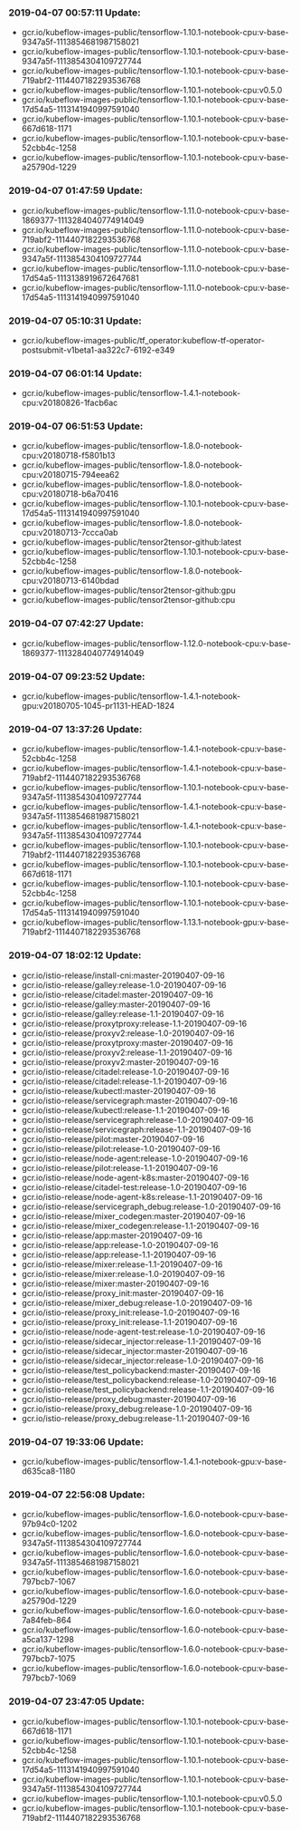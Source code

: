 ### 2019-04-07 00:57:11 Update:

- gcr.io/kubeflow-images-public/tensorflow-1.10.1-notebook-cpu:v-base-9347a5f-1113854681987158021
- gcr.io/kubeflow-images-public/tensorflow-1.10.1-notebook-cpu:v-base-9347a5f-1113854304109727744
- gcr.io/kubeflow-images-public/tensorflow-1.10.1-notebook-cpu:v-base-719abf2-1114407182293536768
- gcr.io/kubeflow-images-public/tensorflow-1.10.1-notebook-cpu:v0.5.0
- gcr.io/kubeflow-images-public/tensorflow-1.10.1-notebook-cpu:v-base-17d54a5-1113141940997591040
- gcr.io/kubeflow-images-public/tensorflow-1.10.1-notebook-cpu:v-base-667d618-1171
- gcr.io/kubeflow-images-public/tensorflow-1.10.1-notebook-cpu:v-base-52cbb4c-1258
- gcr.io/kubeflow-images-public/tensorflow-1.10.1-notebook-cpu:v-base-a25790d-1229
### 2019-04-07 01:47:59 Update:

- gcr.io/kubeflow-images-public/tensorflow-1.11.0-notebook-cpu:v-base-1869377-1113284040774914049
- gcr.io/kubeflow-images-public/tensorflow-1.11.0-notebook-cpu:v-base-719abf2-1114407182293536768
- gcr.io/kubeflow-images-public/tensorflow-1.11.0-notebook-cpu:v-base-9347a5f-1113854304109727744
- gcr.io/kubeflow-images-public/tensorflow-1.11.0-notebook-cpu:v-base-17d54a5-1113138919672647681
- gcr.io/kubeflow-images-public/tensorflow-1.11.0-notebook-cpu:v-base-17d54a5-1113141940997591040
### 2019-04-07 05:10:31 Update:

- gcr.io/kubeflow-images-public/tf_operator:kubeflow-tf-operator-postsubmit-v1beta1-aa322c7-6192-e349
### 2019-04-07 06:01:14 Update:

- gcr.io/kubeflow-images-public/tensorflow-1.4.1-notebook-cpu:v20180826-1facb6ac
### 2019-04-07 06:51:53 Update:

- gcr.io/kubeflow-images-public/tensorflow-1.8.0-notebook-cpu:v20180718-f5801b13
- gcr.io/kubeflow-images-public/tensorflow-1.8.0-notebook-cpu:v20180715-794eea62
- gcr.io/kubeflow-images-public/tensorflow-1.8.0-notebook-cpu:v20180718-b6a70416
- gcr.io/kubeflow-images-public/tensorflow-1.10.1-notebook-cpu:v-base-17d54a5-1113141940997591040
- gcr.io/kubeflow-images-public/tensorflow-1.8.0-notebook-cpu:v20180713-7ccca0ab
- gcr.io/kubeflow-images-public/tensor2tensor-github:latest
- gcr.io/kubeflow-images-public/tensorflow-1.10.1-notebook-cpu:v-base-52cbb4c-1258
- gcr.io/kubeflow-images-public/tensorflow-1.8.0-notebook-cpu:v20180713-6140bdad
- gcr.io/kubeflow-images-public/tensor2tensor-github:gpu
- gcr.io/kubeflow-images-public/tensor2tensor-github:cpu
### 2019-04-07 07:42:27 Update:

- gcr.io/kubeflow-images-public/tensorflow-1.12.0-notebook-cpu:v-base-1869377-1113284040774914049
### 2019-04-07 09:23:52 Update:

- gcr.io/kubeflow-images-public/tensorflow-1.4.1-notebook-gpu:v20180705-1045-pr1131-HEAD-1824
### 2019-04-07 13:37:26 Update:

- gcr.io/kubeflow-images-public/tensorflow-1.4.1-notebook-cpu:v-base-52cbb4c-1258
- gcr.io/kubeflow-images-public/tensorflow-1.4.1-notebook-cpu:v-base-719abf2-1114407182293536768
- gcr.io/kubeflow-images-public/tensorflow-1.10.1-notebook-cpu:v-base-9347a5f-1113854304109727744
- gcr.io/kubeflow-images-public/tensorflow-1.4.1-notebook-cpu:v-base-9347a5f-1113854681987158021
- gcr.io/kubeflow-images-public/tensorflow-1.4.1-notebook-cpu:v-base-9347a5f-1113854304109727744
- gcr.io/kubeflow-images-public/tensorflow-1.10.1-notebook-cpu:v-base-719abf2-1114407182293536768
- gcr.io/kubeflow-images-public/tensorflow-1.10.1-notebook-cpu:v-base-667d618-1171
- gcr.io/kubeflow-images-public/tensorflow-1.10.1-notebook-cpu:v-base-52cbb4c-1258
- gcr.io/kubeflow-images-public/tensorflow-1.10.1-notebook-cpu:v-base-17d54a5-1113141940997591040
- gcr.io/kubeflow-images-public/tensorflow-1.13.1-notebook-gpu:v-base-719abf2-1114407182293536768
### 2019-04-07 18:02:12 Update:

- gcr.io/istio-release/install-cni:master-20190407-09-16
- gcr.io/istio-release/galley:release-1.0-20190407-09-16
- gcr.io/istio-release/citadel:master-20190407-09-16
- gcr.io/istio-release/galley:master-20190407-09-16
- gcr.io/istio-release/galley:release-1.1-20190407-09-16
- gcr.io/istio-release/proxytproxy:release-1.1-20190407-09-16
- gcr.io/istio-release/proxyv2:release-1.0-20190407-09-16
- gcr.io/istio-release/proxytproxy:master-20190407-09-16
- gcr.io/istio-release/proxyv2:release-1.1-20190407-09-16
- gcr.io/istio-release/proxyv2:master-20190407-09-16
- gcr.io/istio-release/citadel:release-1.0-20190407-09-16
- gcr.io/istio-release/citadel:release-1.1-20190407-09-16
- gcr.io/istio-release/kubectl:master-20190407-09-16
- gcr.io/istio-release/servicegraph:master-20190407-09-16
- gcr.io/istio-release/kubectl:release-1.1-20190407-09-16
- gcr.io/istio-release/servicegraph:release-1.0-20190407-09-16
- gcr.io/istio-release/servicegraph:release-1.1-20190407-09-16
- gcr.io/istio-release/pilot:master-20190407-09-16
- gcr.io/istio-release/pilot:release-1.0-20190407-09-16
- gcr.io/istio-release/node-agent:release-1.0-20190407-09-16
- gcr.io/istio-release/pilot:release-1.1-20190407-09-16
- gcr.io/istio-release/node-agent-k8s:master-20190407-09-16
- gcr.io/istio-release/citadel-test:release-1.0-20190407-09-16
- gcr.io/istio-release/node-agent-k8s:release-1.1-20190407-09-16
- gcr.io/istio-release/servicegraph_debug:release-1.0-20190407-09-16
- gcr.io/istio-release/mixer_codegen:master-20190407-09-16
- gcr.io/istio-release/mixer_codegen:release-1.1-20190407-09-16
- gcr.io/istio-release/app:master-20190407-09-16
- gcr.io/istio-release/app:release-1.0-20190407-09-16
- gcr.io/istio-release/app:release-1.1-20190407-09-16
- gcr.io/istio-release/mixer:release-1.1-20190407-09-16
- gcr.io/istio-release/mixer:release-1.0-20190407-09-16
- gcr.io/istio-release/mixer:master-20190407-09-16
- gcr.io/istio-release/proxy_init:master-20190407-09-16
- gcr.io/istio-release/mixer_debug:release-1.0-20190407-09-16
- gcr.io/istio-release/proxy_init:release-1.0-20190407-09-16
- gcr.io/istio-release/proxy_init:release-1.1-20190407-09-16
- gcr.io/istio-release/node-agent-test:release-1.0-20190407-09-16
- gcr.io/istio-release/sidecar_injector:release-1.1-20190407-09-16
- gcr.io/istio-release/sidecar_injector:master-20190407-09-16
- gcr.io/istio-release/sidecar_injector:release-1.0-20190407-09-16
- gcr.io/istio-release/test_policybackend:master-20190407-09-16
- gcr.io/istio-release/test_policybackend:release-1.0-20190407-09-16
- gcr.io/istio-release/test_policybackend:release-1.1-20190407-09-16
- gcr.io/istio-release/proxy_debug:master-20190407-09-16
- gcr.io/istio-release/proxy_debug:release-1.0-20190407-09-16
- gcr.io/istio-release/proxy_debug:release-1.1-20190407-09-16
### 2019-04-07 19:33:06 Update:

- gcr.io/kubeflow-images-public/tensorflow-1.4.1-notebook-gpu:v-base-d635ca8-1180
### 2019-04-07 22:56:08 Update:

- gcr.io/kubeflow-images-public/tensorflow-1.6.0-notebook-cpu:v-base-97b94c0-1202
- gcr.io/kubeflow-images-public/tensorflow-1.6.0-notebook-cpu:v-base-9347a5f-1113854304109727744
- gcr.io/kubeflow-images-public/tensorflow-1.6.0-notebook-cpu:v-base-9347a5f-1113854681987158021
- gcr.io/kubeflow-images-public/tensorflow-1.6.0-notebook-cpu:v-base-797bcb7-1067
- gcr.io/kubeflow-images-public/tensorflow-1.6.0-notebook-cpu:v-base-a25790d-1229
- gcr.io/kubeflow-images-public/tensorflow-1.6.0-notebook-cpu:v-base-7a84feb-864
- gcr.io/kubeflow-images-public/tensorflow-1.6.0-notebook-cpu:v-base-a5ca137-1298
- gcr.io/kubeflow-images-public/tensorflow-1.6.0-notebook-cpu:v-base-797bcb7-1075
- gcr.io/kubeflow-images-public/tensorflow-1.6.0-notebook-cpu:v-base-797bcb7-1069
### 2019-04-07 23:47:05 Update:

- gcr.io/kubeflow-images-public/tensorflow-1.10.1-notebook-cpu:v-base-667d618-1171
- gcr.io/kubeflow-images-public/tensorflow-1.10.1-notebook-cpu:v-base-52cbb4c-1258
- gcr.io/kubeflow-images-public/tensorflow-1.10.1-notebook-cpu:v-base-17d54a5-1113141940997591040
- gcr.io/kubeflow-images-public/tensorflow-1.10.1-notebook-cpu:v-base-9347a5f-1113854304109727744
- gcr.io/kubeflow-images-public/tensorflow-1.10.1-notebook-cpu:v0.5.0
- gcr.io/kubeflow-images-public/tensorflow-1.10.1-notebook-cpu:v-base-719abf2-1114407182293536768
